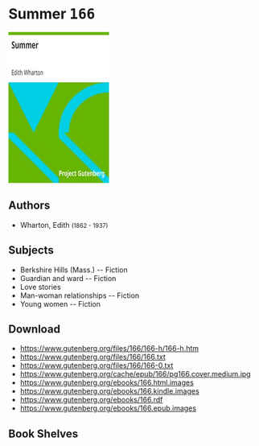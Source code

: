 # Summer <kbd>166</kbd>

![](./cover.medium.jpg "")

## Authors


 - Wharton, Edith <small>(1862 - 1937)</small>

## Subjects


 - Berkshire Hills (Mass.) -- Fiction
 - Guardian and ward -- Fiction
 - Love stories
 - Man-woman relationships -- Fiction
 - Young women -- Fiction

## Download


 - https://www.gutenberg.org/files/166/166-h/166-h.htm
 - https://www.gutenberg.org/files/166/166.txt
 - https://www.gutenberg.org/files/166/166-0.txt
 - https://www.gutenberg.org/cache/epub/166/pg166.cover.medium.jpg
 - https://www.gutenberg.org/ebooks/166.html.images
 - https://www.gutenberg.org/ebooks/166.kindle.images
 - https://www.gutenberg.org/ebooks/166.rdf
 - https://www.gutenberg.org/ebooks/166.epub.images

## Book Shelves



